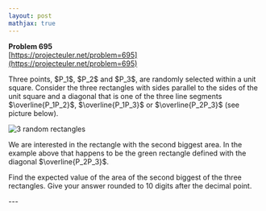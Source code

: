 ```yaml
---
layout: post
mathjax: true
---
```

**Problem 695**  
[https://projecteuler.net/problem=695](https://projecteuler.net/problem=695)

<p>Three points, $P_1$, $P_2$ and $P_3$, are randomly selected within a unit square. Consider the three rectangles with sides parallel to the sides of the unit square and a diagonal that is one of the three line segments $\overline{P_1P_2}$, $\overline{P_1P_3}$ or $\overline{P_2P_3}$ (see picture below).</p>

<div class="center">
<img src="https://projecteuler.net/project/images/p695_randrect.png" alt="3 random rectangles" />
</div>

<p>We are interested in the rectangle with the second biggest area. In the example above that happens to be the green rectangle defined with the diagonal $\overline{P_2P_3}$.</p>

<p>Find the expected value of the area of the second biggest of the three rectangles. Give your answer rounded to 10 digits after the decimal point.</p>
---
